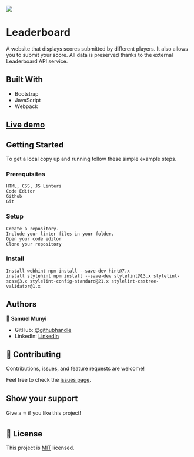 ![](https://img.shields.io/badge/Microverse-blueviolet)

# Leaderboard

 A website that displays scores submitted by different players. It also allows you to submit your score. All data is preserved thanks to the external Leaderboard API service.

## Built With

- Bootstrap
- JavaScript
- Webpack

## [Live demo](https://devmunyi.github.io/leaderboard/)


## Getting Started

To get a local copy up and running follow these simple example steps.

### Prerequisites
    HTML, CSS, JS Linters
    Code Editor
    Github
    Git

### Setup
    Create a repository.
    Include your linter files in your folder.
    Open your code editor
    Clone your repository
### Install
    Install webhint npm install --save-dev hint@7.x
    install stylehint npm install --save-dev stylelint@13.x stylelint-scss@3.x stylelint-config-standard@21.x stylelint-csstree-validator@1.x

## Authors

👤 **Samuel Munyi**
- GitHub: [@githubhandle](https://github.com/devMunyi)
- LinkedIn: [LinkedIn](https://www.linkedin.com/in/samuel-munyi-01315b174/)


## 🤝 Contributing

Contributions, issues, and feature requests are welcome!

Feel free to check the [issues page](../../issues/).

## Show your support

Give a ⭐️ if you like this project!

## 📝 License

This project is [MIT](./LICENSE) licensed.

